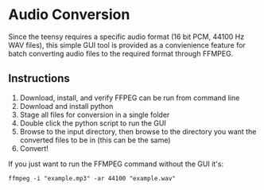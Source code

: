# Audio Conversion
Since the teensy requires a specific audio format (16 bit PCM, 44100 Hz WAV files), this simple GUI tool is provided as a convienience feature for batch converting audio files to the required format through FFMPEG.

## Instructions
1. Download, install, and verify FFPEG can be run from command line
2. Download and install python
3. Stage all files for conversion in a single folder
4. Double click the python script to run the GUI
5. Browse to the input directory, then browse to the directory you want the converted files to be in (this can be the same)
6. Convert!

If you just want to run the FFMPEG command without the GUI it's:
```
ffmpeg -i "example.mp3" -ar 44100 "example.wav"
```